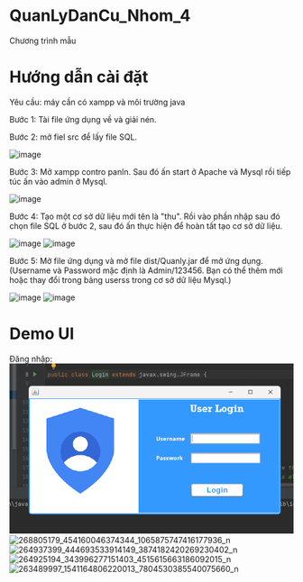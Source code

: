 # QuanLyDanCu_Nhom_4
Chương trình mẫu

# Hướng dẫn cài đặt

Yêu cầu: máy cần có xampp và môi trường java

Bước 1: Tài file ứng dụng về và giải nén.

Bước 2: mở fiel src để lấy file SQL.

![image](https://user-images.githubusercontent.com/93861138/147481242-eebe20a2-b73d-481d-b44e-85e79392fd00.png)


Bước 3: Mở xampp contro panln. Sau đó ấn start ở  Apache và Mysql rồi tiếp túc ấn vào admin ở Mysql. 

![image](https://user-images.githubusercontent.com/93861138/147481202-fa73becb-908e-4084-8cb7-c9a1f0e50f25.png)


Bước 4: Tạo một cơ sở dữ liệu mới tên là "thu". Rồi vào phần nhập sau đó chọn file SQL  ở bước 2, sau đó ấn thực hiện để hoàn tất tạo cơ sở dữ liệu. 

![image](https://user-images.githubusercontent.com/93861138/147481020-64941226-2f37-423d-bbb1-ba8a134b6522.png)
![image](https://user-images.githubusercontent.com/93861138/147481096-55c6e0f2-22b7-4691-bbef-c82457d104b4.png)


Bước 5: Mở file ứng dụng và mở file dist/Quanly.jar để mở ứng dụng.(Username và Password mặc định là Admin/123456. Bạn có thể thêm mới hoặc thay đổi trong bảng userss trong cơ sở dữ liệu Mysql.)

![image](https://user-images.githubusercontent.com/93861138/147481788-8b339d5d-a78c-4f45-b2de-fe22c2f55e5b.png)
![image](https://user-images.githubusercontent.com/93861138/147481557-6bca6320-da52-474e-b80b-e5a971f2b4a3.png)


# Demo UI
Đăng nhập:
![268805179_454160046374344_1065875747416177936_n](https://github.com/w32polip/QuanLyKhaiBao/blob/master/src/Icon/Dang_nhap.png?raw=true)
![268805179_454160046374344_1065875747416177936_n](https://user-images.githubusercontent.com/93861138/147480742-5f6d8f91-9376-4f14-8bbb-36460748406b.png)
![264937399_444693533914149_3874182420269230402_n](https://user-images.githubusercontent.com/93861138/147480751-43fe7cc2-459d-41c1-88a4-36cba1318492.png)
![264925194_343996277151403_4515615663186092015_n](https://user-images.githubusercontent.com/93861138/147480765-b4726c5d-1e8d-41e3-b3dd-da2b10fec55d.png)
![263489997_1541164806220013_7804530385540075660_n](https://user-images.githubusercontent.com/93861138/147480770-2b8953eb-dbf8-445e-b190-b496906a3a30.png)
